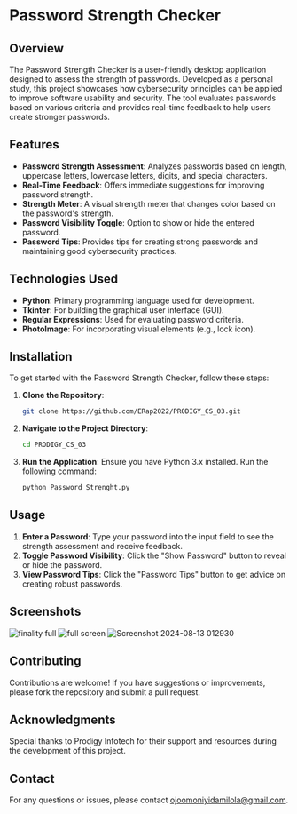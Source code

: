 # Password Strength Checker

## Overview

The Password Strength Checker is a user-friendly desktop application designed to assess the strength of passwords. Developed as a personal study, this project showcases how cybersecurity principles can be applied to improve software usability and security. The tool evaluates passwords based on various criteria and provides real-time feedback to help users create stronger passwords.

## Features

- **Password Strength Assessment**: Analyzes passwords based on length, uppercase letters, lowercase letters, digits, and special characters.
- **Real-Time Feedback**: Offers immediate suggestions for improving password strength.
- **Strength Meter**: A visual strength meter that changes color based on the password's strength.
- **Password Visibility Toggle**: Option to show or hide the entered password.
- **Password Tips**: Provides tips for creating strong passwords and maintaining good cybersecurity practices.

## Technologies Used

- **Python**: Primary programming language used for development.
- **Tkinter**: For building the graphical user interface (GUI).
- **Regular Expressions**: Used for evaluating password criteria.
- **PhotoImage**: For incorporating visual elements (e.g., lock icon).

## Installation

To get started with the Password Strength Checker, follow these steps:

1. **Clone the Repository**:
   ```bash
   git clone https://github.com/ERap2022/PRODIGY_CS_03.git
   ```

2. **Navigate to the Project Directory**:
   ```bash
   cd PRODIGY_CS_03
   ```

3. **Run the Application**:
   Ensure you have Python 3.x installed. Run the following command:
   ```bash
   python Password Strenght.py
   ```

## Usage

1. **Enter a Password**: Type your password into the input field to see the strength assessment and receive feedback.
2. **Toggle Password Visibility**: Click the "Show Password" button to reveal or hide the password.
3. **View Password Tips**: Click the "Password Tips" button to get advice on creating robust passwords.

## Screenshots
![finality full](https://github.com/user-attachments/assets/c5f4a56a-b440-4c8c-8323-1f3e68863597)
![full screen](https://github.com/user-attachments/assets/ff745b1b-cca1-416c-810f-6718340e22a8)
![Screenshot 2024-08-13 012930](https://github.com/user-attachments/assets/2aa94a68-3735-45ea-ad20-105b5e0cb456)




## Contributing

Contributions are welcome! If you have suggestions or improvements, please fork the repository and submit a pull request. 

## Acknowledgments

Special thanks to Prodigy Infotech for their support and resources during the development of this project.

## Contact

For any questions or issues, please contact [ojoomoniyidamilola@gmail.com](http://www.linkedin.com/in/ojo-omoniyi-samuel).
